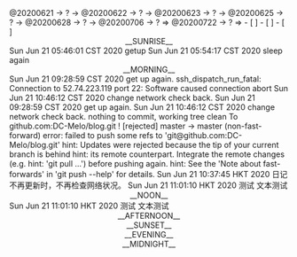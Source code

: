 <link rel="stylesheet"  type="text/css" href="./css/activity.css"/>
<TODO>@20200621 → ? → @20200622 → ? → @20200623 → ? → @20200625 → ? → @20200628 → ? → @20200706 → ? ⇒ @20200722 → ? ⇒ </TODO>
- [ ]    
- [ ]    
- [ ]    

<center><timeblock>__SUNRISE__</timeblock></center>
<action>Sun Jun 21 05:46:01 CST 2020 getup</action>
<action>Sun Jun 21 05:54:17 CST 2020 sleep again</action>
<center><timeblock>__MORNING__</timeblock></center>
<action>Sun Jun 21 09:28:59 CST 2020 get up again.</action>
ssh_dispatch_run_fatal: Connection to 52.74.223.119 port 22: Software caused connection abort
<action>Sun Jun 21 10:46:12 CST 2020 change network check back.</action>
<action>Sun Jun 21 09:28:59 CST 2020 get up again.</action>
<action>Sun Jun 21 10:46:12 CST 2020 change network check back.</action>
nothing to commit, working tree clean
To github.com:DC-Melo/blog.git
 ! [rejected]        master -> master (non-fast-forward)
error: failed to push some refs to 'git@github.com:DC-Melo/blog.git'
hint: Updates were rejected because the tip of your current branch is behind
hint: its remote counterpart. Integrate the remote changes (e.g.
hint: 'git pull ...') before pushing again.
hint: See the 'Note about fast-forwards' in 'git push --help' for details.
<action>Sun Jun 21 10:37:45 HKT 2020 日记不再更新时，不再检查网络状况。</action>
<action>Sun Jun 21 11:01:10 HKT 2020 测试</action>
文本测试  
<center><timeblock>__NOON__</timeblock></center>
<action>Sun Jun 21 11:01:10 HKT 2020 测试</action>
文本测试  
<center><timeblock>__AFTERNOON__</timeblock></center>
<center><timeblock>__SUNSET__</timeblock></center>
<center><timeblock>__EVENING__</timeblock></center>
<center><timeblock>__MIDNIGHT__</timeblock></center>
